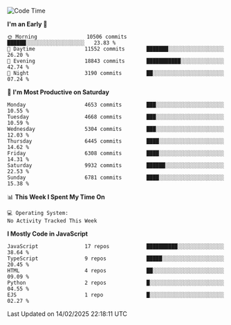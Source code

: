 <!--START_SECTION:waka-->
![Code Time](http://img.shields.io/badge/Code%20Time-3%2C498%20hrs%2059%20mins-blue)

**I'm an Early 🐤** 

```text
🌞 Morning                10506 commits       ██████░░░░░░░░░░░░░░░░░░░   23.83 % 
🌆 Daytime                11552 commits       ███████░░░░░░░░░░░░░░░░░░   26.20 % 
🌃 Evening                18843 commits       ███████████░░░░░░░░░░░░░░   42.74 % 
🌙 Night                  3190 commits        ██░░░░░░░░░░░░░░░░░░░░░░░   07.24 % 
```
📅 **I'm Most Productive on Saturday** 

```text
Monday                   4653 commits        ███░░░░░░░░░░░░░░░░░░░░░░   10.55 % 
Tuesday                  4668 commits        ███░░░░░░░░░░░░░░░░░░░░░░   10.59 % 
Wednesday                5304 commits        ███░░░░░░░░░░░░░░░░░░░░░░   12.03 % 
Thursday                 6445 commits        ████░░░░░░░░░░░░░░░░░░░░░   14.62 % 
Friday                   6308 commits        ████░░░░░░░░░░░░░░░░░░░░░   14.31 % 
Saturday                 9932 commits        ██████░░░░░░░░░░░░░░░░░░░   22.53 % 
Sunday                   6781 commits        ████░░░░░░░░░░░░░░░░░░░░░   15.38 % 
```


📊 **This Week I Spent My Time On** 

```text
💻 Operating System: 
No Activity Tracked This Week
```

**I Mostly Code in JavaScript** 

```text
JavaScript               17 repos            ██████████░░░░░░░░░░░░░░░   38.64 % 
TypeScript               9 repos             █████░░░░░░░░░░░░░░░░░░░░   20.45 % 
HTML                     4 repos             ██░░░░░░░░░░░░░░░░░░░░░░░   09.09 % 
Python                   2 repos             █░░░░░░░░░░░░░░░░░░░░░░░░   04.55 % 
EJS                      1 repo              █░░░░░░░░░░░░░░░░░░░░░░░░   02.27 % 
```




 Last Updated on 14/02/2025 22:18:11 UTC
<!--END_SECTION:waka-->

<!--
**likaiqiang/likaiqiang** is a ✨ _special_ ✨ repository because its `README.md` (this file) appears on your GitHub profile.

Here are some ideas to get you started:

- 🔭 I’m currently working on ...
- 🌱 I’m currently learning ...
- 👯 I’m looking to collaborate on ...
- 🤔 I’m looking for help with ...
- 💬 Ask me about ...
- 📫 How to reach me: ...
- 😄 Pronouns: ...
- ⚡ Fun fact: ...
-->
